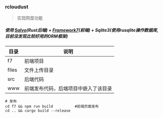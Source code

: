 ### rcloudust

> 实现网盘功能

##### 使用 <a href="https://salvo.rs/" target="_blank">Salvo</a>(Rust后端) + <a href="https://framework7.io/" target="_blank">Framework7</a>(前端) + Sqlite3(使用rusqlite操作数据库,目前没发现比较好用的ORM框架)

|目录|说明|
|-|-|
|f7|前端项目|
|files|文件上传目录|
|src|后端代码|
|www|前端发布代码，后端项目中嵌入了该目录|

```
# 发布
cd f7 && npm run build          #前端页面发布
cd .. && cargo build --release
```